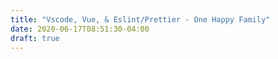 ```yaml
---
title: "Vscode, Vue, & Eslint/Prettier - One Happy Family"
date: 2020-06-17T08:51:30-04:00
draft: true
---
```



